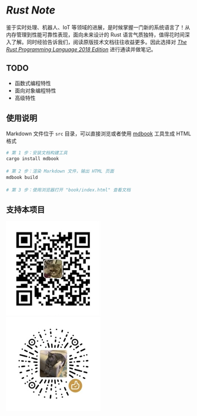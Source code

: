 # *Rust Note*

鉴于实时处理、机器人、IoT 等领域的进展，是时候掌握一门新的系统语言了！从内存管理到性能可靠性表现，面向未来设计的 Rust 语言气质独特，值得花时间深入了解。同时经验告诉我们，阅读原版技术文档往往收益更多。因此选择对 [*The Rust Programming Language 2018 Edition*](https://doc.rust-lang.org/stable/book/) 进行通读并做笔记。

## TODO

- 函数式编程特性
- 面向对象编程特性
- 高级特性

## 使用说明

Markdown 文件位于 `src` 目录，可以直接浏览或者使用 [mdbook](https://crates.io/crates/mdbook) 工具生成 HTML 格式

```bash
# 第 1 步：安装文档构建工具
cargo install mdbook

# 第 2 步：渲染 Markdown 文件，输出 HTML 页面
mdbook build

# 第 3 步：使用浏览器打开 "book/index.html" 查看文档
```

## 支持本项目

![alipay](https://raw.githubusercontent.com/neatfx/donation/master/alipay.jpeg)
![wechat-pay](https://raw.githubusercontent.com/neatfx/donation/master/wechat-pay.jpeg)
